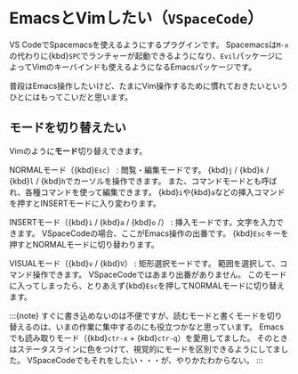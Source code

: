 # EmacsとVimしたい（``VSpaceCode``）

VS CodeでSpacemacsを使えるようにするプラグインです。
Spacemacsは``M-x``の代わりに{kbd}``SPC``でランチャーが起動できるようになり、``Evil``パッケージによってVimのキーバインドも使えるようになるEmacsパッケージです。

普段はEmacs操作したいけど、たまにVim操作するために慣れておきたいというひとにはもってこいだと思います。

## モードを切り替えたい

Vimのように**モード**切り替えできます。

NORMALモード（{kbd}`Esc`）
: 閲覧・編集モードです。
  {kbd}`j` / {kbd}`k` / {kbd}`l` / {kbd}`h`でカーソルを操作できます。
  また、コマンドモードとも呼ばれ、各種コマンドを使って編集できます。
  {kbd}`i`や{kbd}`a`などの挿入コマンドを押すとINSERTモードに入り変わります。

INSERTモード（{kbd}`i` / {kbd}`a` / {kbd}`o` /）
: 挿入モードです。文字を入力できます。
  VSpaceCodeの場合、ここがEmacs操作の出番です。
  {kbd}`Esc`キーを押すとNORMALモードに切り替わります。

VISUALモード（{kbd}`v` / {kbd}`V`）
: 矩形選択モードです。
  範囲を選択して、コマンド操作できます。
  VSpaceCodeではあまり出番がありません。
  このモードに入ってしまったら、とりあえず{kbd}`Esc`を押してNORMALモードに切り替えます。

:::{note}
すぐに書き込めないのは不便ですが、読むモードと書くモードを切り替えるのは、いまの作業に集中するのにも役立つかなと思っています。
Emacsでも読み取りモード（{kbd}`ctr-x` + {kbd}`ctr-q`）を愛用してました。
そのときはステータスラインに色をつけて、視覚的にモードを区別できるようにしてました。
VSpaceCodeでもそれをしたい・・・が、やりかたわからない。
:::
